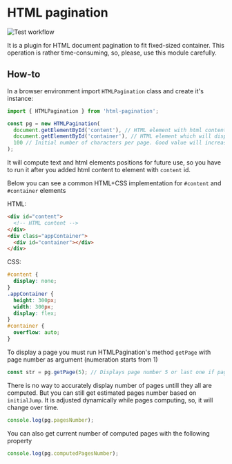 # HTML pagination

![Test workflow](https://github.com/dm1sh/html-pagination/actions/workflows/test.yaml/badge.svg)

It is a plugin for HTML document pagination to fit fixed-sized container. This operation is rather time-consuming, so, please, use this module carefully.

## How-to

In a browser environment import `HTMLPagination` class and create it's instance:

```js
import { HTMLPagination } from 'html-pagination';

const pg = new HTMLPagination(
  document.getElementById('content'), // HTML element with html content you want to paginate in it
  document.getElementById('container'), // HTML element which will display page content. It must add scrollbar on overflow
  100 // Initial number of characters per page. Good value will increase speed of first page computation
);
```

It will compute text and html elements positions for future use, so you have to run it after you added html content to element with `content` id.

Below you can see a common HTML+CSS implementation for `#content` and `#container` elements

HTML:

```html
<div id="content">
  <!-- HTML content -->
</div>
<div class="appContainer">
  <div id="container"></div>
</div>
```

CSS:

```css
#content {
  display: none;
}
.appContainer {
  height: 300px;
  width: 300px;
  display: flex;
}
#container {
  overflow: auto;
}
```

To display a page you must run HTMLPagination's method `getPage` with page number as argument (numeration starts from 1)

```js
const str = pg.getPage(5); // Displays page number 5 or last one if pages is not enough
```

There is no way to accurately display number of pages untill they all are computed. But you can still get estimated pages number based on `initialJump`. It is adjusted dynamically while pages computing, so, it will change over time.

```js
console.log(pg.pagesNumber);
```

You can also get current number of computed pages with the following property

```js
console.log(pg.computedPagesNumber);
```
